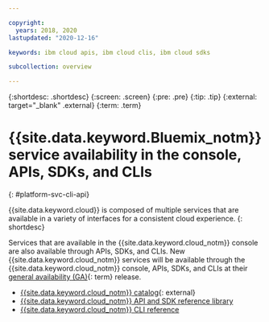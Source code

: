```yaml
---

copyright:
  years: 2018, 2020
lastupdated: "2020-12-16"

keywords: ibm cloud apis, ibm cloud clis, ibm cloud sdks

subcollection: overview

---
```


{:shortdesc: .shortdesc}
{:screen: .screen}
{:pre: .pre}
{:tip: .tip}
{:external: target="_blank" .external}
{:term: .term}

# {{site.data.keyword.Bluemix_notm}} service availability in the console, APIs, SDKs, and CLIs
{: #platform-svc-cli-api}

{{site.data.keyword.cloud}} is composed of multiple services that are available in a variety of interfaces for a consistent cloud experience.
{: shortdesc}

Services that are available in the {{site.data.keyword.cloud_notm}} console are also available through APIs, SDKs, and CLIs. New {{site.data.keyword.cloud_notm}} services will be available through the {{site.data.keyword.cloud_notm}} console, APIs, SDKs, and CLIs at their [general availability (GA)](#x2117947){: term} release.

- [{{site.data.keyword.cloud_notm}} catalog](https://cloud.ibm.com/catalog){: external}
- [{{site.data.keyword.cloud_notm}} API and SDK reference library](/docs?tab=api-docs)
- [{{site.data.keyword.cloud_notm}} CLI reference](/docs/cli?topic=cli-ibmcloud_cli)
